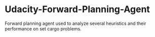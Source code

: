 # Udacity-Forward-Planning-Agent
Forward planning agent used to analyze several heuristics and their performance on set cargo problems.
